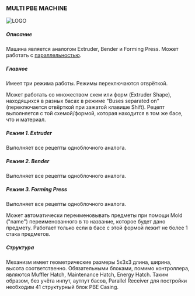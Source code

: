 ### MULTI PBE MACHINE

![LOGO](https://gtimpact.space/media/gregtech/ParBPE.png)

##### Описание

Машина является аналогом Extruder, Bender и Forming Press. Может работать с [параллельностью](/wiki/mechanics#parallelism).

##### Главное

Имеет три режима работы. Режимы переключаются отврёткой.

Может работать со множеством схем или форм (Extruder Shape), находящихся в разных басах в режиме "Buses separated on" (переключается отвёрткой при зажатой клавише Shift). Рецепт выполняется с той схемой/формой, которая находится в том же басе, что и материал.

##### Режим 1. Extruder

Выполняет все рецепты одноблочного аналога.

##### Режим 2. Bender

Выполняет все рецепты одноблочного аналога.

##### Режим 3. Forming Press

Выполняет все рецепты одноблочного аналога.

Может автоматически переименовывать предметы при помощи Mold ("name") переименованного в то название, которое будет дано предмету. Работает только если в басе с этой формой лежит не более 1 стака предметов.

##### Структура

Механизм имеет геометрические размеры 5х3х3 длина, ширина, высота соответственно. Обязательными блоками, помимо контроллера, являются Muffler Hatch, Maintenance Hatch, Energy Hatch. Таким образом, без учёта инпут, аутпут басов, Parallel Receiver для постройки необходим 41 структурный блок PBE Casing.
